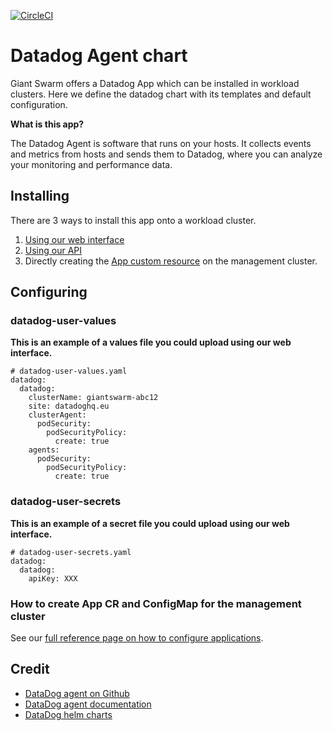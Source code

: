 [![CircleCI](https://circleci.com/gh/giantswarm/datadog-app.svg?style=shield)](https://circleci.com/gh/giantswarm/datadog-app)

# Datadog Agent chart

Giant Swarm offers a Datadog App which can be installed in workload clusters.
Here we define the datadog chart with its templates and default configuration.

**What is this app?**

The Datadog Agent is software that runs on your hosts. It collects events and metrics from hosts and sends them to Datadog, where you can analyze your monitoring and performance data.

## Installing

There are 3 ways to install this app onto a workload cluster.

1. [Using our web interface](https://docs.giantswarm.io/ui-api/web/app-platform/#installing-an-app)
2. [Using our API](https://docs.giantswarm.io/api/#operation/createClusterAppV5)
3. Directly creating the [App custom resource](https://docs.giantswarm.io/ui-api/management-api/crd/apps.application.giantswarm.io/) on the management cluster.

## Configuring

### datadog-user-values
**This is an example of a values file you could upload using our web interface.**
```
# datadog-user-values.yaml
datadog:
  datadog:
    clusterName: giantswarm-abc12
    site: datadoghq.eu
    clusterAgent:
      podSecurity:
        podSecurityPolicy:
          create: true
    agents:
      podSecurity:
        podSecurityPolicy:
          create: true
```

### datadog-user-secrets
**This is an example of a secret file you could upload using our web interface.**
```
# datadog-user-secrets.yaml
datadog:
  datadog:
    apiKey: XXX
```

### How to create App CR and ConfigMap for the management cluster

See our [full reference page on how to configure applications](https://docs.giantswarm.io/app-platform/app-configuration/).

## Credit

* [DataDog agent on Github](https://github.com/DataDog/datadog-agent)
* [DataDog agent documentation](https://docs.datadoghq.com/agent/)
* [DataDog helm charts](https://github.com/DataDog/helm-charts)
